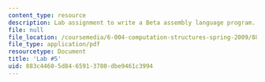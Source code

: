 ```yaml
---
content_type: resource
description: Lab assignment to write a Beta assembly language program.
file: null
file_location: /coursemedia/6-004-computation-structures-spring-2009/883c44605d8465913780dbe9461c3994_MIT6_004s09_lab05.pdf
file_type: application/pdf
resourcetype: Document
title: 'Lab #5'
uid: 883c4460-5d84-6591-3780-dbe9461c3994
---
```

